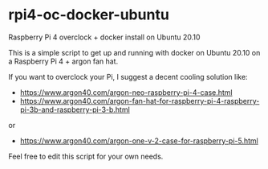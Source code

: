 # rpi4-oc-docker-ubuntu
Raspberry Pi 4 overclock + docker install on Ubuntu 20.10

This is a simple script to get up and running with docker on Ubuntu 20.10 on a Raspberry Pi 4 + argon fan hat.

If you want to overclock your Pi, I suggest a decent cooling solution like:
* https://www.argon40.com/argon-neo-raspberry-pi-4-case.html
* https://www.argon40.com/argon-fan-hat-for-raspberry-pi-4-raspberry-pi-3b-and-raspberry-pi-3-b.html

or

* https://www.argon40.com/argon-one-v-2-case-for-raspberry-pi-5.html


Feel free to edit this script for your own needs.

